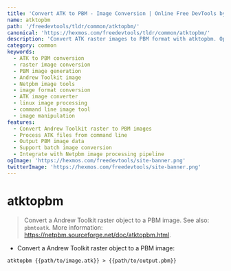 ```yaml
---
title: 'Convert ATK to PBM - Image Conversion | Online Free DevTools by Hexmos'
name: atktopbm
path: '/freedevtools/tldr/common/atktopbm/'
canonical: 'https://hexmos.com/freedevtools/tldr/common/atktopbm/'
description: 'Convert ATK raster images to PBM format with atktopbm. Optimize images for various uses and ensure compatibility. Free online tool, no registration required.'
category: common
keywords:
  - ATK to PBM conversion
  - raster image conversion
  - PBM image generation
  - Andrew Toolkit image
  - Netpbm image tools
  - image format conversion
  - ATK image converter
  - linux image processing
  - command line image tool
  - image manipulation
features:
  - Convert Andrew Toolkit raster to PBM images
  - Process ATK files from command line
  - Output PBM image data
  - Support batch image conversion
  - Integrate with Netpbm image processing pipeline
ogImage: 'https://hexmos.com/freedevtools/site-banner.png'
twitterImage: 'https://hexmos.com/freedevtools/site-banner.png'
---
```


# atktopbm

> Convert a Andrew Toolkit raster object to a PBM image.
> See also: `pbmtoatk`.
> More information: <https://netpbm.sourceforge.net/doc/atktopbm.html>.

- Convert a Andrew Toolkit raster object to a PBM image:

`atktopbm {{path/to/image.atk}} > {{path/to/output.pbm}}`
